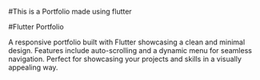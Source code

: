 #This is a Portfolio made using flutter

#Flutter Portfolio

A responsive portfolio built with Flutter showcasing a clean and minimal design. Features include auto-scrolling and a dynamic menu for seamless navigation. Perfect for showcasing your projects and skills in a visually appealing way.
